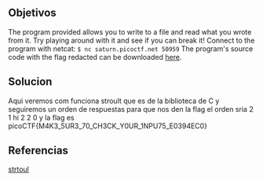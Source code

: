 ## Objetivos
The program provided allows you to write to a file and read what you wrote from it. Try playing around with it and see if you can break it! Connect to the program with netcat: `$ nc saturn.picoctf.net 50959` The program's source code with the flag redacted can be downloaded [here](https://artifacts.picoctf.net/c/141/program-redacted.c).
## Solucion
Aqui veremos com funciona stroult que es de la biblioteca de C
y seguiremos un orden de respuestas para que nos den la flag el orden sria
2 1 hi 2 2 0 y la flag es 
picoCTF{M4K3_5UR3_70_CH3CK_Y0UR_1NPU75_E0394EC0}
## Referencias
[strtoul](https://cplusplus.com/reference/cstdlib/strtoul/)


